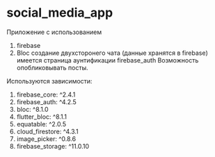 # social_media_app

Приложение с использованием
1. firebase
2. Bloc
создание двухсторонего чата (данные хранятся в firebase)
имеется страница аунтификации firebase_auth 
Возможность опобликовывать посты. 


Используются зависимости:

1. firebase_core: ^2.4.1
2.  firebase_auth: ^4.2.5
3.  bloc: ^8.1.0
4.  flutter_bloc: ^8.1.1
5. equatable: ^2.0.5
6. cloud_firestore: ^4.3.1
7. image_picker: ^0.8.6
8.  firebase_storage: ^11.0.10
